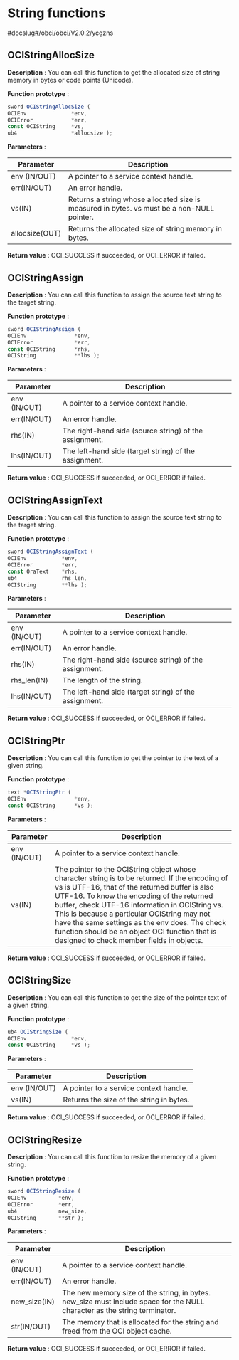 String functions
=====================================

#docslug#/obci/obci/V2.0.2/ycgzns

OCIStringAllocSize
---------------------------

**Description** : You can call this function to get the allocated size of string memory in bytes or code points (Unicode).

**Function prototype** :

```javascript
sword OCIStringAllocSize ( 
OCIEnv              *env,
OCIError            *err,
const OCIString     *vs,
ub4                 *allocsize );
```

**Parameters** :

|   Parameter    |                                        Description                                         |
|----------------|--------------------------------------------------------------------------------------------|
| env (IN/OUT)   | A pointer to a service context handle.                                                     |
| err(IN/OUT)    | An error handle.                                                                           |
| vs(IN)         | Returns a string whose allocated size is measured in bytes. vs must be a non-NULL pointer. |
| allocsize(OUT) | Returns the allocated size of string memory in bytes.                                      |

**Return value** : OCI_SUCCESS if succeeded, or OCI_ERROR if failed.

OCIStringAssign
------------------------

**Description** : You can call this function to assign the source text string to the target string.

**Function prototype** :

```javascript
sword OCIStringAssign ( 
OCIEnv               *env,
OCIError             *err,
const OCIString      *rhs,
OCIString            **lhs );
```

**Parameters** :

| **Parameter** |                    **Description**                     |
|---------------|--------------------------------------------------------|
| env (IN/OUT)  | A pointer to a service context handle.                 |
| err(IN/OUT)   | An error handle.                                       |
| rhs(IN)       | The right-hand side (source string) of the assignment. |
| lhs(IN/OUT)   | The left-hand side (target string) of the assignment.  |

**Return value** : OCI_SUCCESS if succeeded, or OCI_ERROR if failed.

OCIStringAssignText
----------------------------

**Description** : You can call this function to assign the source text string to the target string.

**Function prototype** :

```javascript
sword OCIStringAssignText ( 
OCIEnv           *env,
OCIError         *err,
const OraText    *rhs,
ub4              rhs_len,
OCIString        **lhs );
```

**Parameters** :

| **Parameter** |                    **Description**                     |
|---------------|--------------------------------------------------------|
| env (IN/OUT)  | A pointer to a service context handle.                 |
| err(IN/OUT)   | An error handle.                                       |
| rhs(IN)       | The right-hand side (source string) of the assignment. |
| rhs_len(IN)   | The length of the string.                              |
| lhs(IN/OUT)   | The left-hand side (target string) of the assignment.  |

**Return value** : OCI_SUCCESS if succeeded, or OCI_ERROR if failed.

OCIStringPtr
---------------------

**Description** : You can call this function to get the pointer to the text of a given string.

**Function prototype** :

```javascript
text *OCIStringPtr ( 
OCIEnv               *env,
const OCIString      *vs );
```

**Parameters** :

| **Parameter** |                                                                                                                                                                                                                 **Description**                                                                                                                                                                                                                  |
|---------------|--------------------------------------------------------------------------------------------------------------------------------------------------------------------------------------------------------------------------------------------------------------------------------------------------------------------------------------------------------------------------------------------------------------------------------------------------|
| env (IN/OUT)  | A pointer to a service context handle.                                                                                                                                                                                                                                                                                                                                                                                                           |
| vs(IN)        | The pointer to the OCIString object whose character string is to be returned. If the encoding of vs is UTF-16, that of the returned buffer is also UTF-16. To know the encoding of the returned buffer, check UTF-16 information in OCIString vs. This is because a particular OCIString may not have the same settings as the env does. The check function should be an object OCI function that is designed to check member fields in objects. |

**Return value** : OCI_SUCCESS if succeeded, or OCI_ERROR if failed.

OCIStringSize
----------------------

**Description** : You can call this function to get the size of the pointer text of a given string.

**Function prototype** :

```javascript
ub4 OCIStringSize ( 
OCIEnv              *env,
const OCIString     *vs );
```

**Parameters** :

| **Parameter** |             **Description**              |
|---------------|------------------------------------------|
| env (IN/OUT)  | A pointer to a service context handle.   |
| vs(IN)        | Returns the size of the string in bytes. |

**Return value** : OCI_SUCCESS if succeeded, or OCI_ERROR if failed.

OCIStringResize
------------------------

**Description** : You can call this function to resize the memory of a given string.

**Function prototype** :

```javascript
sword OCIStringResize ( 
OCIEnv          *env,
OCIError        *err,
ub4             new_size,
OCIString       **str );
```

**Parameters** :

| **Parameter** |                                                      **Description**                                                      |
|---------------|---------------------------------------------------------------------------------------------------------------------------|
| env (IN/OUT)  | A pointer to a service context handle.                                                                                    |
| err(IN/OUT)   | An error handle.                                                                                                          |
| new_size(IN)  | The new memory size of the string, in bytes. new_size must include space for the NULL character as the string terminator. |
| str(IN/OUT)   | The memory that is allocated for the string and freed from the OCI object cache.                                          |

**Return value** : OCI_SUCCESS if succeeded, or OCI_ERROR if failed.
